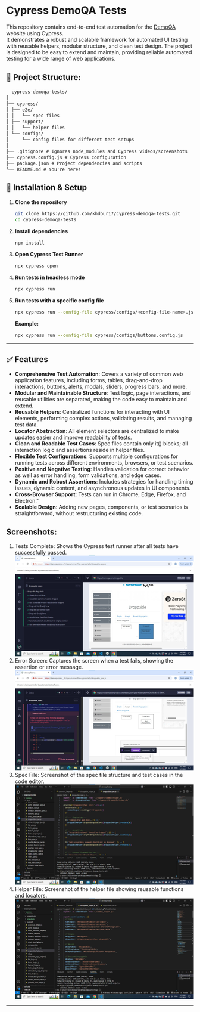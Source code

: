 # Cypress DemoQA Tests

This repository contains end-to-end test automation for the [DemoQA](https://demoqa.com/) website using Cypress.  
It demonstrates a robust and scalable framework for automated UI testing with reusable helpers, modular structure, and clean test design. The project is designed to be easy to extend and maintain, providing reliable automated testing for a wide range of web applications.


## 📁 Project Structure:
```
  cypress-demoqa-tests/
│
├── cypress/
│ ├── e2e/
│ │   └── spec files
│ ├── support/
│ │   └── helper files
│ └── configs/
│     └── config files for different test setups
│
├── .gitignore # Ignores node_modules and Cypress videos/screenshots
├── cypress.config.js # Cypress configuration
├── package.json # Project dependencies and scripts
└── README.md # You're here!
```
## 🚀 Installation & Setup

1. **Clone the repository**
   ```bash
   git clone https://github.com/khdour17/cypress-demoqa-tests.git
   cd cypress-demoqa-tests
   ```

2. **Install dependencies**
   ```bash
   npm install
   ```

3. **Open Cypress Test Runner**
   ```bash
   npx cypress open
   ```

4. **Run tests in headless mode**
   ```bash
   npx cypress run
   ```

5. **Run tests with a specific config file**
   ```bash
   npx cypress run --config-file cypress/configs/<config-file-name>.js
   ```
   **Example:**
   ```bash
   npx cypress run --config-file cypress/configs/buttons.config.js
   ```

---

## ✅ Features

  - **Comprehensive Test Automation**:
    Covers a variety of common web application features, including forms, tables, drag-and-drop interactions, buttons, alerts, modals, sliders, progress bars, and more.
  - **Modular and Maintainable Structure**:
    Test logic, page interactions, and reusable utilities are separated, making the code easy to maintain and extend.
  - **Reusable Helpers**:
    Centralized functions for interacting with UI elements, performing complex actions, validating results, and managing test data.
  - **Locator Abstraction**:
    All element selectors are centralized to make updates easier and improve readability of tests.
  - **Clean and Readable Test Cases**:
    Spec files contain only it() blocks; all interaction logic and assertions reside in helper files.
  - **Flexible Test Configurations**:
    Supports multiple configurations for running tests across different environments, browsers, or test scenarios.
  - **Positive and Negative Testing**:
    Handles validation for correct behavior as well as error handling, form validations, and edge cases.
  - **Dynamic and Robust Assertions**:
    Includes strategies for handling timing issues, dynamic content, and asynchronous updates in UI components.
  - **Cross-Browser Support**:
    Tests can run in Chrome, Edge, Firefox, and Electron."
  - **Scalable Design**:
    Adding new pages, components, or test scenarios is straightforward, without restructuring existing code.

## Screenshots:
1. Tests Complete: Shows the Cypress test runner after all tests have successfully passed.
   ![Tests Complete](./cypress/screenshots/test_complete.jpg)   
3. Error Screen: Captures the screen when a test fails, showing the assertion or error message.
   ![Tests Complete](./cypress/screenshots/error_screen.jpg)   
5. Spec File: Screenshot of the spec file structure and test cases in the code editor.
   ![Tests Complete](./cypress/screenshots/spec_file.jpg)   
7. Helper File: Screenshot of the helper file showing reusable functions and locators.
   ![Tests Complete](./cypress/screenshots/helper_file.jpg)   

---
